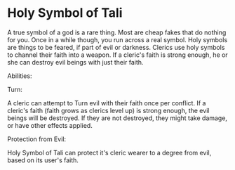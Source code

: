 ﻿# Holy Symbol of Tali

A true symbol of a god is a rare thing. Most are cheap fakes that do nothing for you.
Once in a while though, you run across a real symbol.
Holy symbols are things to be feared, if part of evil or darkness.
Clerics use holy symbols to channel their faith into a weapon.
If a cleric's faith is strong enough, he or she can destroy evil beings with just their faith.

Abilities: 

Turn:

A cleric can attempt to Turn evil with their faith once per conflict.
If a cleric's faith (faith grows as clerics level up) is strong enough, the evil beings will be destroyed.
If they are not destroyed, they might take damage, or have other effects applied.

Protection from Evil:

Holy Symbol of Tali can protect it's cleric wearer to a degree from evil, based on its user's faith.